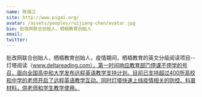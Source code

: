 ```yaml
---
name: 陈瑞江
site: http://www.pigai.org/
avatar: /assets/peoples/ruijiang-chen/avatar.jpg
bio: 批改网联合创始人，栖梧教育创始人
email: 
twitter: 
---
```

批改网联合创始人，栖梧教育创始人，疫情期间，栖梧教育的英文分级阅读项目--灯塔阅读（www.deltareading.com），第一时间响应教育部门停课不停学的号召，面向全国高中和大学发布远程英语教学支持计划。目前已支持超过400所高校和中学的老师开启了远程英语教学互动。同时灯塔快速上线疫情相关的防控、科普材料，供老师和学生教学使用。
